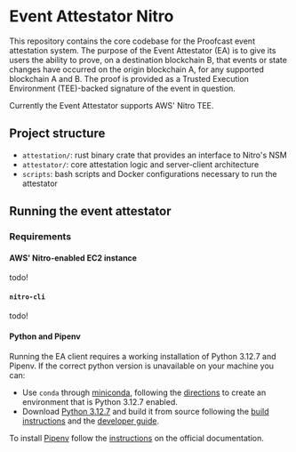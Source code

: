 # Event Attestator Nitro

This repository contains the core codebase for the Proofcast event attestation
system.
The purpose of the Event Attestator (EA) is to give its users the ability to prove,
on a destination blockchain B, that events or state changes have occurred on the
origin blockchain A, for any supported blockchain A and B. The proof is provided
as a Trusted Execution Environment (TEE)-backed signature of the event in question.

Currently the Event Attestator supports AWS' Nitro TEE.

## Project structure

- `attestation/`: rust binary crate that provides an interface to Nitro's NSM
- `attestator/`: core attestation logic and server-client architecture
- `scripts`: bash scripts and Docker configurations necessary to run the attestator

## Running the event attestator

### Requirements

#### AWS' Nitro-enabled EC2 instance

todo!

#### `nitro-cli`

todo!

#### Python and Pipenv

Running the EA client requires a working installation of Python 3.12.7 and Pipenv.
If the correct python version is unavailable on your machine you can:

- Use `conda` through [miniconda](https://docs.anaconda.com/miniconda/install/),
following the [directions](https://docs.conda.io/projects/conda/en/latest/user-guide/tasks/manage-environments.html)
to create an environment that is Python 3.12.7 enabled.
- Download [Python 3.12.7](https://www.python.org/downloads/release/python-3127/)
and build it from source following the [build instructions](https://github.com/python/cpython/blob/3.12/README.rst#id4)
and the [developer guide](https://devguide.python.org/).

To install [Pipenv](https://pipenv.pypa.io/en/latest/) follow the
[instructions](https://pipenv.pypa.io/en/latest/installation.html) on the official
documentation.
